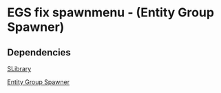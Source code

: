 # EGS fix spawnmenu - (Entity Group Spawner)
 
## Dependencies
[SLibrary](https://github.com/Shark-vil/slib-garrysmod)

[Entity Group Spawner](https://steamcommunity.com/sharedfiles/filedetails/?id=951638840)